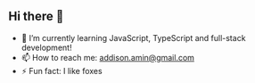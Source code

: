 ## Hi there 👋

- 🌱 I’m currently learning JavaScript, TypeScript and full-stack development!
- 📫 How to reach me: addison.amin@gmail.com
- ⚡ Fun fact: I like foxes

<!--
**AddisonReyes/AddisonReyes** is a ✨ _special_ ✨ repository because its `README.md` (this file) appears on your GitHub profile.

Here are some ideas to get you started:

- 🔭 I’m currently working on ...
- 🌱 I’m currently learning ...
- 👯 I’m looking to collaborate on ...
- 🤔 I’m looking for help with ...
- 💬 Ask me about ...
- 📫 How to reach me: ...
- 😄 Pronouns: ...
- ⚡ Fun fact: ...
-->
